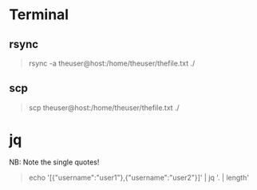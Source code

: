 # Terminal

## rsync
> rsync -a theuser@host:/home/theuser/thefile.txt ./

## scp
> scp theuser@host:/home/theuser/thefile.txt ./

# jq
NB: Note the single quotes!
> echo '[{"username":"user1"},{"username":"user2"}]' | jq '. | length'
